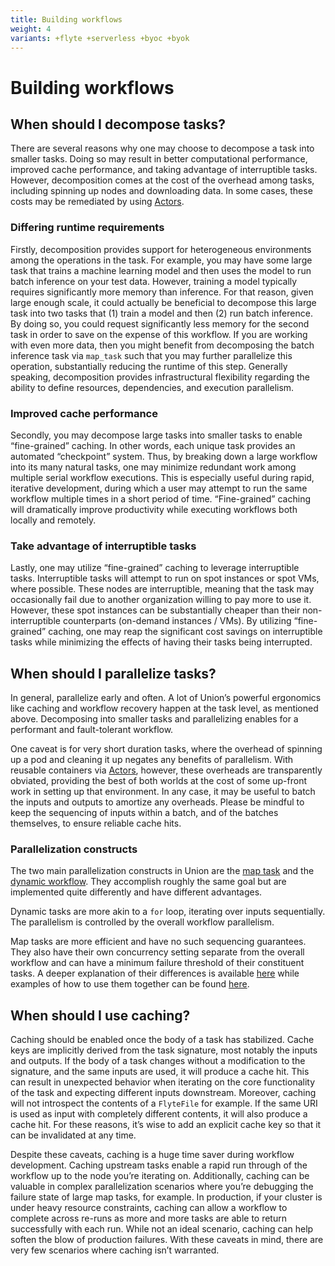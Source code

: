 ```yaml
---
title: Building workflows
weight: 4
variants: +flyte +serverless +byoc +byok
---
```


# Building workflows

## When should I decompose tasks?

There are several reasons why one may choose to decompose a task into smaller tasks.
Doing so may result in better computational performance, improved cache performance, and taking advantage of interruptible tasks.
However, decomposition comes at the cost of the overhead among tasks, including spinning up nodes and downloading data.
In some cases, these costs may be remediated by using [Actors](../core-concepts/actors/_index.md).


### Differing runtime requirements

Firstly, decomposition provides support for heterogeneous environments among the operations in the task.
For example, you may have some large task that trains a machine learning model and then uses the model to run batch inference on your test data.
However, training a model typically requires significantly more memory than inference.
For that reason, given large enough scale, it could actually be beneficial to decompose this large task into two tasks that (1) train a model and then (2) run batch inference.
By doing so, you could request significantly less memory for the second task in order to save on the expense of this workflow.
If you are working with even more data, then you might benefit from decomposing the batch inference task via `map_task` such that you may further parallelize this operation, substantially reducing the runtime of this step.
Generally speaking, decomposition provides infrastructural flexibility regarding the ability to define resources, dependencies, and execution parallelism.


### Improved cache performance

Secondly, you may decompose large tasks into smaller tasks to enable “fine-grained” caching.
In other words, each unique task provides an automated “checkpoint” system.
Thus, by breaking down a large workflow into its many natural tasks, one may minimize redundant work among multiple serial workflow executions.
This is especially useful during rapid, iterative development, during which a user may attempt to run the same workflow multiple times in a short period of time.
“Fine-grained” caching will dramatically improve productivity while executing workflows both locally and remotely.


### Take advantage of interruptible tasks

Lastly, one may utilize “fine-grained” caching to leverage interruptible tasks.
Interruptible tasks will attempt to run on spot instances or spot VMs, where possible.
These nodes are interruptible, meaning that the task may occasionally fail due to another organization willing to pay more to use it.
However, these spot instances can be substantially cheaper than their non-interruptible counterparts (on-demand instances / VMs).
By utilizing “fine-grained” caching, one may reap the significant cost savings on interruptible tasks while minimizing the effects of having their tasks being interrupted.


## When should I parallelize tasks?

In general, parallelize early and often.
A lot of Union’s powerful ergonomics like caching and workflow recovery happen at the task level, as mentioned above.
Decomposing into smaller tasks and parallelizing enables for a performant and fault-tolerant workflow.

One caveat is for very short duration tasks, where the overhead of spinning up a pod and cleaning it up negates any benefits of parallelism.
With reusable containers via [Actors](../core-concepts/actors/_index.md), however, these overheads are transparently obviated, providing the best of both worlds at the cost of some up-front work in setting up that environment.
In any case, it may be useful to batch the inputs and outputs to amortize any overheads.
Please be mindful to keep the sequencing of inputs within a batch, and of the batches themselves, to ensure reliable cache hits.


### Parallelization constructs

The two main parallelization constructs in Union are the [map task](../core-concepts/tasks/task-types.md#map-tasks) and the [dynamic workflow](../core-concepts/workflows/dynamic-workflows.md).
They accomplish roughly the same goal but are implemented quite differently and have different advantages.

Dynamic tasks are more akin to a `for` loop, iterating over inputs sequentially.
The parallelism is controlled by the overall workflow parallelism.

Map tasks are more efficient and have no such sequencing guarantees.
They also have their own concurrency setting separate from the overall workflow and can have a minimum failure threshold of their constituent tasks.
A deeper explanation of their differences is available [here]() while examples of how to use them together can be found [here]().


## When should I use caching?

Caching should be enabled once the body of a task has stabilized.
Cache keys are implicitly derived from the task signature, most notably the inputs and outputs.
If the body of a task changes without a modification to the signature, and the same inputs are used, it will produce a cache hit.
This can result in unexpected behavior when iterating on the core functionality of the task and expecting different inputs downstream.
Moreover, caching will not introspect the contents of a `FlyteFile` for example.
If the same URI is used as input with completely different contents, it will also produce a cache hit.
For these reasons, it’s wise to add an explicit cache key so that it can be invalidated at any time.

Despite these caveats, caching is a huge time saver during workflow development.
Caching upstream tasks enable a rapid run through of the workflow up to the node you’re iterating on.
Additionally, caching can be valuable in complex parallelization scenarios where you’re debugging the failure state of large map tasks, for example.
In production, if your cluster is under heavy resource constraints, caching can allow a workflow to complete across re-runs as more and more tasks are able to return successfully with each run.
While not an ideal scenario, caching can help soften the blow of production failures.
With these caveats in mind, there are very few scenarios where caching isn’t warranted.

